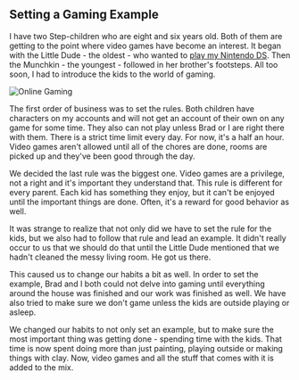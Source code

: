 **Setting a Gaming Example**
----------------------------
I have two Step-children who are eight and six years old. Both of them are getting to the point where video games have become an interest. It began with the Little Dude - the oldest - who wanted to [play my Nintendo DS](https://www.blogdeximi.com/). Then the Munchkin - the youngest - followed in her brother's footsteps. All too soon, I had to introduce the kids to the world of gaming.

![Online Gaming](https://www.gizbot.com/img/2016/08/video-gaming-shutterstock-288745394-10-1470814354.jpg)

The first order of business was to set the rules. Both children have characters on my accounts and will not get an account of their own on any game for some time. They also can not play unless Brad or I are right there with them. There is a strict time limit every day. For now, it's a half an hour. Video games aren't allowed until all of the chores are done, rooms are picked up and they've been good through the day.

We decided the last rule was the biggest one. Video games are a privilege, not a right and it's important they understand that. This rule is different for every parent. Each kid has something they enjoy, but it can't be enjoyed until the important things are done. Often, it's a reward for good behavior as well.

It was strange to realize that not only did we have to set the rule for the kids, but we also had to follow that rule and lead an example. It didn't really occur to us that we should do that until the Little Dude mentioned that we hadn't cleaned the messy living room. He got us there.

This caused us to change our habits a bit as well. In order to set the example, Brad and I both could not delve into gaming until everything around the house was finished and our work was finished as well. We have also tried to make sure we don't game unless the kids are outside playing or asleep.

We changed our habits to not only set an example, but to make sure the most important thing was getting done - spending time with the kids. That time is now spent doing more than just painting, playing outside or making things with clay. Now, video games and all the stuff that comes with it is added to the mix.
